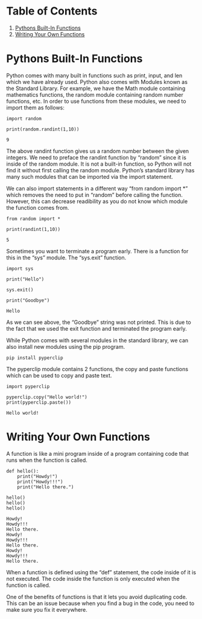 
# Table of Contents

1.  [Pythons Built-In Functions](#org3ff9c24)
2.  [Writing Your Own Functions](#org63081fc)



<a id="org3ff9c24"></a>

# Pythons Built-In Functions

Python comes with many built in functions such as print, input, and len which we have already used. Python also comes with Modules known as the Standard Library. For example, we have the Math module containing mathematics functions, the random module containing random number functions, etc. In order to use functions from these modules, we need to import them as follows:

    
    import random
    
    print(random.randint(1,10))

    9

The above randint function gives us a random number between the given integers. We need to preface the randint function by &ldquo;random&rdquo; since it is inside of the random module. It is not a built-in function, so Python will not find it without first calling the random module. Python&rsquo;s standard library has many such modules that can be imported via the import statement.

We can also import statements in a different way &ldquo;from random import \*&rdquo; which removes the need to put in &ldquo;random&rdquo; before calling the function. However, this can decrease readibility as you do not know which module the function comes from.

    
    from random import *
    
    print(randint(1,10))

    5

Sometimes you want to terminate a program early. There is a function for this in the &ldquo;sys&rdquo; module. The &ldquo;sys.exit&rdquo; function.

    
    import sys
    
    print("Hello")
    
    sys.exit()
    
    print("Goodbye")

    Hello

As we can see above, the &ldquo;Goodbye&rdquo; string was not printed. This is due to the fact that we used the exit function and terminated the program early.

While Python comes with several modules in the standard library, we can also install new modules using the pip program.

    pip install pyperclip

The pyperclip module contains 2 functions, the copy and paste functions which can be used to copy and paste text.

    
    import pyperclip
    
    pyperclip.copy("Hello world!")
    print(pyperclip.paste())

    Hello world!


<a id="org63081fc"></a>

# Writing Your Own Functions

A function is like a mini program inside of a program containing code that runs when the function is called.

    
    def hello():
        print("Howdy!")
        print("Howdy!!!")
        print("Hello there.")
    
    hello()
    hello()
    hello()

    Howdy!
    Howdy!!!
    Hello there.
    Howdy!
    Howdy!!!
    Hello there.
    Howdy!
    Howdy!!!
    Hello there.

When a function is defined using the &ldquo;def&rdquo; statement, the code inside of it is not executed. The code inside the function is only executed when the function is called.

One of the benefits of functions is that it lets you avoid duplicating code. This can be an issue because when you find a bug in the code, you need to make sure you fix it everywhere.

